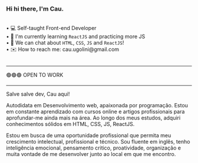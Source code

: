 <h3>Hi hi there, I'm Cau.</h3> 
<br>
• 💻 Self-taught Front-end Developer <br>
• 🌱 I'm currently learning <code>ReactJS</code> and practicing more JS <br>
• 💬 We can chat about <code>HTML</code>, <code>CSS</code>, <code>JS</code> and <code>ReactJS</code>! <br>
• ✉️ How to reach me: cau.ugolini@gmail.com <br>
<br>
<hr>
  
🟢🟢🟢 OPEN TO WORK

<hr>

Salve salve dev, Cau aqui!

Autodidata em Desenvolvimento web, apaixonada por programação.
Estou em constante aprendizado com cursos online e artigos profissionais para aprofundar-me ainda mais na área.
Ao longo dos meus estudos, adquiri conhecimentos sólidos em HTML, CSS, JS, ReactJS.

Estou em busca de uma oportunidade profissional que permita meu crescimento intelectual, profissional e técnico.
Sou fluente em inglês, tenho inteligência emocional, pensamento critico, proatividade, organização e muita vontade de me desenvolver junto ao local em que me encontro.

  


